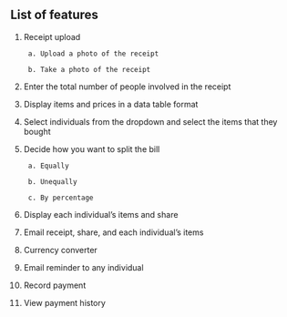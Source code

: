 
## List of features

  

1. Receipt upload

		a. Upload a photo of the receipt

		b. Take a photo of the receipt

2. Enter the total number of people involved in the receipt

3. Display items and prices in a data table format

4. Select individuals from the dropdown and select the items that they bought

5. Decide how you want to split the bill

		a. Equally

		b. Unequally

		c. By percentage

6. Display each individual’s items and share

7. Email receipt, share, and each individual’s items

8. Currency converter

9. Email reminder to any individual

10. Record payment

11. View payment history